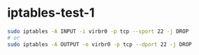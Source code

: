 # iptables-test-1
```sh
sudo iptables -A INPUT -i virbr0 -p tcp --sport 22 -j DROP
# or
sudo iptables -A OUTPUT -o virbr0 -p tcp --dport 22 -j DROP
```
